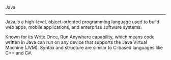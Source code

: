 Java
______
Java is a high-level, object-oriented programming language used to build web apps, mobile applications, and enterprise software systems.

Known for its Write Once, Run Anywhere capability, which means code written in Java can run on any device that supports the Java Virtual Machine (JVM).
Syntax and structure are similar to C-based languages like C++ and C#.

